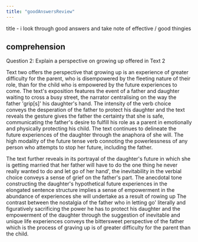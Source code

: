 ```yaml
---
title: "goodAnswersReview"
---
```


title - i look through good answers and take note of effective / good thingies

## comprehension

Question 2: Explain a perspective on growing up offered in Text 2

Text two offers the perspective that growing up is an experience of greater difficulty for the parent, who is disempowered by the fleeting nature of their role, than for the child who is empowered by the future experiences to come. The text's exposition features the event of a father and daughter waiting to cross a busy street, the narrator centralising on the way the father 'grip\[s]' his
daughter's hand. The intensity of the verb choice conveys the desperation of the father to protect his daughter and the text reveals the gesture gives the father the certainty that she is safe, communicating the father's desire to fulfill his role as a parent in emotionally and physically protecting his child. The text continues to delineate the future experiences of the daughter through the anaphora of she will. The high modality of the future tense verb connoting the powerlessness of any person who attempts to stop her future, including the father. 

The text further reveals in its portrayal of the daughter's future in which she is getting married that her father will have to do the one thing he never really wanted to do and let go of her hand', the inevitability in the verbial choice conveys a sense of grief on the father's part. The anecdotal tone constructing the daughter's hypothetical future experiences in the elongated sentence structure implies a sense of empowerment in the abundance of experiences she will undertake as a result of rowing up The contrast between the nostalgia of the father who in letting go' literally and figuratively sacrificing the power he has to protect his daughter and the empowerment of the daughter through the suggestion of inevitable and unique life experiences conveys the bittersweet perspective of the father which is the process of graving up is of greater difficulty for the parent than the child.
